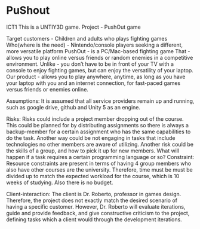 # PuShout
ICT1
This is a UNTIY3D game.
Project - PushOut game

Target customers - Children and adults who plays fighting games
Who(where is the need) - Nintendo/console players seeking a different, more versatile platform
PushOut - is a PC/Mac-based fighting game
That -  allows you to play online versus friends or random enemies in a competitive environment.
Unlike - you don’t have to be in front of your TV with a console to enjoy fighting games, but can enjoy the versatility of your laptop.
Our product - allows you to play anywhere, anytime, as long as you have your laptop with you and an internet connection, for fast-paced games versus friends or enemies online. 

Assumptions: It is assumed that all service providers remain up and running, such as google drive, github and Unity 5 as an engine. 

Risks: Risks could include a project member dropping out of the course. This could be planned for by distributing assignments so there is always a backup-member for a certain assignment who has the same capabilities to do the task. Another way could be not engaging in tasks that include technologies no other members are aware of utilizing. 
Another risk could be the skills of a group, and how to pick it up for new members. What will happen if a task requires a certain programming language or so?
Constraint: Resource constraints are present in terms of having 4 group members who also have other courses are the university. Therefore, time must be must be divided up to match the expected workload for the course, which is 10 weeks of studying. Also there is no budget. 

Client-interaction: The client is Dr. Roberto, professor in games design. Therefore, the project does not exactly match the desired scenario of having a specific customer. However, Dr. Roberto will evaluate iterations, guide and provide feedback, and give constructive criticism to the project, defining tasks which a client would through the development iterations. 

